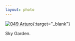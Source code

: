 ```yaml
---
layout: photo
---
```


[![049 Arturo](https://c2.staticflickr.com/6/5732/20707945082_3a327156ce_c.jpg)](https://www.flickr.com/photos/131440297@N08/20707945082/){:target="_blank"}

Sky Garden.
